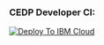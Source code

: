 ### CEDP Developer CI:
[![Deploy To IBM Cloud](https://console.bluemix.net/devops/graphics/create_toolchain_button.png)](https://console.bluemix.net/devops/setup/deploy/?repository=https://github.ibm.com/CEDP-Garage/cedp-toolchain&repository_token=ffbbe6c2b370fa4becdac7c462ed043a3b707ce0)
